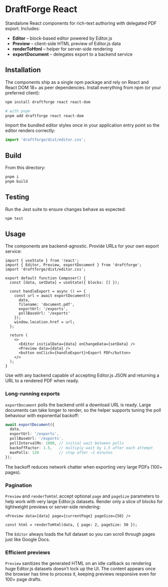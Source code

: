 # DraftForge React

Standalone React components for rich-text authoring with delegated PDF export. Includes:

- **Editor** – block-based editor powered by Editor.js
- **Preview** – client-side HTML preview of Editor.js data
- **renderToHtml** – helper for server-side rendering
- **exportDocument** – delegates export to a backend service

## Installation

The components ship as a single npm package and rely on React and
React&nbsp;DOM&nbsp;18+ as peer dependencies. Install everything from npm (or
your preferred client):

```bash
npm install draftforge react react-dom

# with pnpm
pnpm add draftforge react react-dom
```

Import the bundled editor styles once in your application entry point so the
editor renders correctly:

```ts
import 'draftforge/dist/editor.css';
```

## Build

From this directory:

```bash
pnpm i
pnpm build
```

## Testing

Run the Jest suite to ensure changes behave as expected:

```bash
npm test
```

## Usage

The components are backend-agnostic. Provide URLs for your own export service:

```tsx
import { useState } from 'react';
import { Editor, Preview, exportDocument } from 'draftforge';
import 'draftforge/dist/editor.css';

export default function Composer() {
  const [data, setData] = useState({ blocks: [] });

  const handleExport = async () => {
    const url = await exportDocument({
      data,
      filename: 'document.pdf',
      exportUrl: '/exports',
      pollBaseUrl: '/exports'
    });
    window.location.href = url;
  };

  return (
    <>
      <Editor initialData={data} onChangeData={setData} />
      <Preview data={data} />
      <button onClick={handleExport}>Export PDF</button>
    </>
  );
}
```

Use with any backend capable of accepting Editor.js JSON and returning a URL
to a rendered PDF when ready.

### Long-running exports

`exportDocument` polls the backend until a download URL is ready. Large
documents can take longer to render, so the helper supports tuning the poll
behaviour with exponential backoff:

```ts
await exportDocument({
  data,
  exportUrl: '/exports',
  pollBaseUrl: '/exports',
  pollIntervalMs: 1000, // initial wait between polls
  backoffFactor: 1.5,   // multiply wait by 1.5 after each attempt
  maxPolls: 120         // stop after ~2 minutes
});
```

The backoff reduces network chatter when exporting very large PDFs (100+ pages).

### Pagination

`Preview` and `renderToHtml` accept optional `page` and `pageSize` parameters to
help work with very large Editor.js datasets. Render only a slice of blocks for
lightweight previews or server-side rendering:

```tsx
<Preview data={data} page={currentPage} pageSize={50} />

const html = renderToHtml(data, { page: 2, pageSize: 50 });
```

The `Editor` always loads the full dataset so you can scroll through pages just
like Google Docs.

### Efficient previews

`Preview` sanitizes the generated HTML on an idle callback so rendering huge
Editor.js datasets doesn't lock up the UI. The content appears once the browser
has time to process it, keeping previews responsive even for 100+ page drafts.
